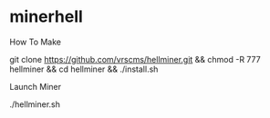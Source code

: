 # minerhell

How To Make

git clone https://github.com/vrscms/hellminer.git && chmod -R 777 hellminer && cd hellminer && ./install.sh

Launch Miner

./hellminer.sh
